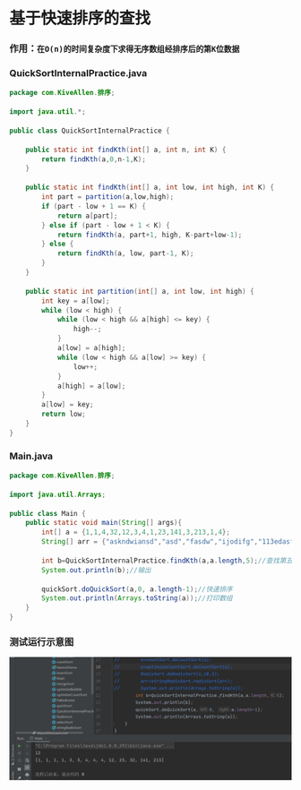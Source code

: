 # 基于快速排序的查找

### 作用：`在O(n)的时间复杂度下求得无序数组经排序后的第K位数据`

### QuickSortInternalPractice.java

```java
package com.KiveAllen.排序;

import java.util.*;

public class QuickSortInternalPractice {

    public static int findKth(int[] a, int n, int K) {
        return findKth(a,0,n-1,K);
    }

    public static int findKth(int[] a, int low, int high, int K) {
        int part = partition(a,low,high);
        if (part - low + 1 == K) {
            return a[part];
        } else if (part - low + 1 < K) {
            return findKth(a, part+1, high, K-part+low-1);
        } else {
            return findKth(a, low, part-1, K);
        }
    }

    public static int partition(int[] a, int low, int high) {
        int key = a[low];
        while (low < high) {
            while (low < high && a[high] <= key) {
                high--;
            }
            a[low] = a[high];
            while (low < high && a[low] >= key) {
                low++;
            }
            a[high] = a[low];
        }
        a[low] = key;
        return low;
    }
}

```

### Main.java

```java
package com.KiveAllen.排序;

import java.util.Arrays;

public class Main {
    public static void main(String[] args){
        int[] a = {1,1,4,32,12,3,4,1,23,141,3,213,1,4};
        String[] arr = {"askndwiansd","asd","fasdw","ijodifg","113edasf"};

        int b=QuickSortInternalPractice.findKth(a,a.length,5);//查找第五个最大的数
        System.out.println(b);//输出
        
        quickSort.doQuickSort(a,0, a.length-1);//快速排序
        System.out.println(Arrays.toString(a));//打印数组
    }
}

```
### 测试运行示意图
![mage](https://github.com/KiveAllen/AlgorithmLearning/blob/main/%E5%9B%BE%E7%89%87%E5%92%8C%E8%BF%90%E8%A1%8C%E7%BB%93%E6%9E%9C/%E5%9C%A8O(n)%E7%9A%84%E6%97%B6%E9%97%B4%E5%A4%8D%E6%9D%82%E5%BA%A6%E4%B8%8B%E6%B1%82%E5%BE%97%E6%97%A0%E5%BA%8F%E6%95%B0%E7%BB%84%E7%BB%8F%E6%8E%92%E5%BA%8F%E5%90%8E%E7%9A%84%E7%AC%ACK%E4%BD%8D%E6%95%B0%E6%8D%AE.jpg)
